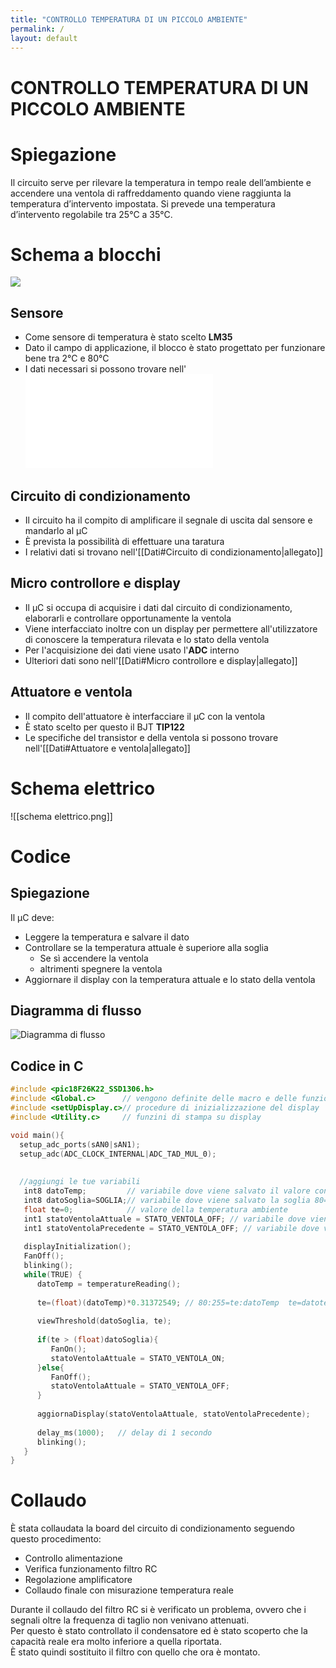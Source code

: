 ```yaml
---
title: "CONTROLLO TEMPERATURA DI UN PICCOLO AMBIENTE"
permalink: /
layout: default
---
```


# CONTROLLO TEMPERATURA DI UN PICCOLO AMBIENTE
# Spiegazione
		   
Il circuito serve per rilevare la temperatura in tempo reale dell’ambiente e accendere una ventola di raffreddamento quando viene raggiunta la temperatura d’intervento impostata. 
 Si prevede una temperatura d’intervento regolabile tra 25°C a 35°C.

# Schema a blocchi

![](https://mermaid.ink/img/pako:eNp1UcFuwjAM_ZUopyLBD1QCCVo4bReYdkl2cBN3jZQmVepqAsS_LyVsdBtzLvHLe_azc-bKa-Q5r63_UA0EYk976ViMfqjeA3QNAyYO6Hof8C29jKFNQEXGu2_-GOssu1Fnszu6EYUJajDko0xKp7zT5hS10KIjP6m6ZovFim0SgE7_clIxUXhHwVvrH3p52dzRQjwbFXzqlzQ_JihFafrOwnGCFWy5XLHyv_6KiT3UdUCt_1h_vJCtWBMNQLF1mr3zhO4EE-Euy17HWhamO9teN7GbOImHqiuqEgrXpGIspXzOWwwtGB2_8zxiklODLUqex6vGGgZLkkt3idSh00C41fFTAs9rsD3OOQzkD0eneE5hwC9SaSCO395Yl08E7qr0)
## Sensore
- Come sensore di temperatura è stato scelto **LM35**
- Dato il campo di applicazione, il blocco è stato progettato per funzionare bene tra 2°C e 80°C
- I dati necessari si possono trovare nell'![allegato](../Dati.md)


## Circuito di condizionamento
- Il circuito ha il compito di amplificare il segnale di uscita dal sensore e mandarlo al µC
- È prevista la possibilità di effettuare una taratura
- I relativi dati si trovano nell'[[Dati#Circuito di condizionamento|allegato]]


## Micro controllore e display
- Il µC si occupa di acquisire i dati dal circuito di condizionamento, elaborarli e controllare opportunamente la ventola
- Viene interfacciato inoltre con un display per permettere all'utilizzatore di conoscere la temperatura rilevata e lo stato della ventola
- Per l'acquisizione dei dati viene usato l'**ADC** interno
- Ulteriori dati sono nell'[[Dati#Micro controllore e display|allegato]]


## Attuatore e ventola
- Il compito dell'attuatore è interfacciare il µC con la ventola
- È stato scelto per questo il BJT **TIP122**
- Le specifiche del transistor e della ventola si possono trovare nell'[[Dati#Attuatore e ventola|allegato]]




# Schema elettrico
![[schema elettrico.png]]
# Codice
## Spiegazione
Il µC deve:
- Leggere la temperatura e salvare il dato
- Controllare se la temperatura attuale è superiore alla soglia
	- Se sì accendere la ventola 
	- altrimenti spegnere la ventola 
- Aggiornare il display con la temperatura attuale e lo stato della ventola


## Diagramma di flusso
![Diagramma di flusso](https://mermaid.ink/img/pako:eNpdkk9rg0AQxb_KsodiICn0aiFQmhQKgR70tuYw1dEM6K5s1kA0fvfuH7W2e9h9jj8f88YdeK4K5DGvNLQXlh4yyexKDGgTRf7YbELtU5IZhozbsyeoqe-hJyWR3UATfFNNGR_HwJ6UaodUdzg_Y1VRKsQJjek0MINNixqcPp8D8q7kTbgN9dXbrpmAUPkypLbK9ixRVU0wuZcgv6QQb3mOMnx7Q2lUvXg7oCyFSFqsJDXu5X8EbINKSzhYn0mygq5tDfcZOcoiiuzmBrIaE9vt9n44XrjkvzNwpUf6mPJ7wEX0wqZZYs2cT_L6t_zxmPpfhWVPU807Lb0vHbDArht59iv42RAuAt_yBnUDVNgLMDg44-aCDWY8trLAErraZDyTo4e7tgCDx4KM0jwuob7ilkNnVHKXOY-N_d8zdCCwN6qZqPEHeHrI9w)

## Codice in C
```c
#include <pic18F26K22_SSD1306.h>
#include <Global.c>      // vengono definite delle macro e delle funzioni di sistema
#include <setUpDisplay.c>// procedure di inizializzazione del display
#include <Utility.c>     // funzini di stampa su display

void main(){
  setup_adc_ports(sAN0|sAN1);
  setup_adc(ADC_CLOCK_INTERNAL|ADC_TAD_MUL_0);
  
  
  //aggiungi le tue variabili
   int8 datoTemp;         // variabile dove viene salvato il valore convertito dall'ADC
   int8 datoSoglia=SOGLIA;// variabile dove viene salvato la soglia 80=>25°C
   float te=0;            // valore della temperatura ambiente
   int1 statoVentolaAttuale = STATO_VENTOLA_OFF; // variabile dove viene salvato lo stato attuale della ventola 
   int1 statoVentolaPrecedente = STATO_VENTOLA_OFF; // variabile dove viene salvato lo stato precedente della ventola
 
   displayInitialization();
   FanOff();
   blinking();
   while(TRUE) {
      datoTemp = temperatureReading();
      
      te=(float)(datoTemp)*0.31372549; // 80:255=te:datoTemp  te=datotemp*80/255  
      
      viewThreshold(datoSoglia, te);
      
      if(te > (float)datoSoglia){
         FanOn();
         statoVentolaAttuale = STATO_VENTOLA_ON;
      }else{
         FanOff();
         statoVentolaAttuale = STATO_VENTOLA_OFF;
      }
      
      aggiornaDisplay(statoVentolaAttuale, statoVentolaPrecedente);
      
      delay_ms(1000);   // delay di 1 secondo 
      blinking();
   }
}
```

# Collaudo
È stata collaudata la board del circuito di condizionamento seguendo questo procedimento:  
- Controllo alimentazione
- Verifica funzionamento filtro RC 
- Regolazione amplificatore
- Collaudo finale con misurazione temperatura reale

Durante il collaudo del filtro RC si è verificato un problema, ovvero che i segnali oltre la frequenza di taglio non venivano attenuati.  
Per questo è stato controllato il condensatore  ed è stato scoperto che la capacità reale era molto inferiore a quella riportata.  
È stato quindi sostituito il filtro con quello che ora è montato.

